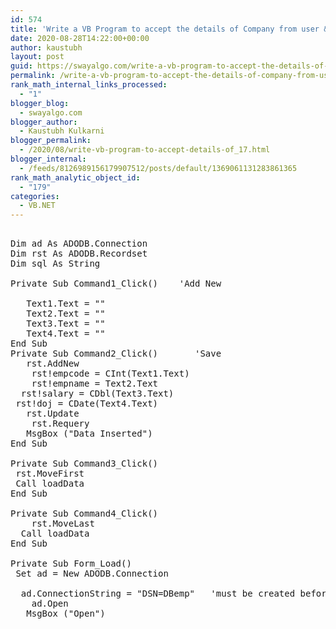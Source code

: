 ```yaml
---
id: 574
title: 'Write a VB Program to accept the details of Company from user &amp; store those details in to the database. (Don’t use Standard controls) Company having fields ccode, cname, cadddress, cphno'
date: 2020-08-28T14:22:00+00:00
author: kaustubh
layout: post
guid: https://swayalgo.com/write-a-vb-program-to-accept-the-details-of-company-from-user-store-those-details-in-to-the-database-dont-use-standard-controls-company-having-fields-ccode-cname-cadddress-cphno/
permalink: /write-a-vb-program-to-accept-the-details-of-company-from-user-store-those-details-in-to-the-database-dont-use-standard-controls-company-having-fields-ccode-cname-cadddress-cphno/
rank_math_internal_links_processed:
  - "1"
blogger_blog:
  - swayalgo.com
blogger_author:
  - Kaustubh Kulkarni
blogger_permalink:
  - /2020/08/write-vb-program-to-accept-details-of_17.html
blogger_internal:
  - /feeds/8126989156179907512/posts/default/1369061131283861365
rank_math_analytic_object_id:
  - "179"
categories:
  - VB.NET
---
```

<pre><br />Dim ad As ADODB.Connection<br />Dim rst As ADODB.Recordset<br />Dim sql As String<br /><br />Private Sub Command1_Click()    'Add New <br /><br />	Text1.Text = ""<br />	Text2.Text = ""<br />	Text3.Text = ""<br />	Text4.Text = ""<br />End Sub<br />Private Sub Command2_Click()       'Save <br />	rst.AddNew<br />	rst!empcode = CInt(Text1.Text)<br />	rst!empname = Text2.Text<br />	rst!salary = CDbl(Text3.Text)<br />	rst!doj = CDate(Text4.Text)<br />	rst.Update<br />	rst.Requery<br />	MsgBox ("Data Inserted")<br />End Sub<br /><br />Private Sub Command3_Click()<br />	rst.MoveFirst<br />	Call loadData<br />End Sub<br /><br />Private Sub Command4_Click()<br />	rst.MoveLast<br />	Call loadData<br />End Sub<br /><br />Private Sub Form_Load()<br />	Set ad = New ADODB.Connection<br />	<br />	ad.ConnectionString = "DSN=DBemp"   'must be created before use from control panel<br />	ad.Open<br />	MsgBox ("Open")<br /><br /><br /><br /><br /><br /><br /><br /><br /></pre>